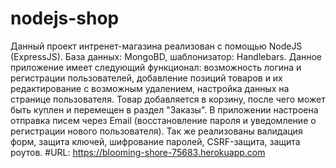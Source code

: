 # nodejs-shop
Данный проект интренет-магазина реализован с помощью NodeJS (ExpressJS). База данных: MongoBD, шаблонизатор: Handlebars. Данное приложение имеет следующий функционал: возможность логина и регистрации пользователей, добавление позиций товаров и их редактирование с возможным удалением, настройка данных на странице пользователя. Товар добавляется в корзину, после чего может быть куплен и перемещен в раздел "Заказы". В приложении настроена отправка писем через Email (восстановление пароля и уведомление о регистрации нового пользователя). Так же реализованы валидация форм, защита ключей, шифрование паролей, CSRF-защита, защита роутов. 
#URL: https://blooming-shore-75683.herokuapp.com
